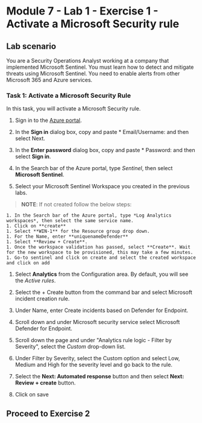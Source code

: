 # Module 7 - Lab 1 - Exercise 1 - Activate a Microsoft Security rule

## Lab scenario

You are a Security Operations Analyst working at a company that implemented Microsoft Sentinel. You must learn how to detect and mitigate threats using Microsoft Sentinel.  You need to enable alerts from other Microsoft 365 and Azure services.  


### Task 1: Activate a Microsoft Security Rule

In this task, you will activate a Microsoft Security rule.

1. Sign in to the [Azure portal](https://portal.azure.com).

1. In the **Sign in** dialog box, copy and paste * Email/Username: <inject key="AzureAdUserEmail"></inject> and then select Next.

1. In the **Enter password** dialog box, copy and paste * Password: <inject key="AzureAdUserPassword"></inject> and then select **Sign in**.

1. In the Search bar of the Azure portal, type *Sentinel*, then select **Microsoft Sentinel**.

1. Select your Microsoft Sentinel Workspace you created in the previous labs.

 > **NOTE**: If not created follow the below steps:

    1. In the Search bar of the Azure portal, type *Log Analytics workspaces*, then select the same service name.
    1. Click on **create**
    1. Select **WIN-1** for the Resource group drop down.
    1. For the Name, enter **uniquenameDefender**
    1. Select **Review + Create**.
    1. Once the workspace validation has passed, select **Create**. Wait for the new workspace to be provisioned, this may take a few minutes.
    1. Go-to sentinel and click on create and select the created workspace and click on add
        
1. Select **Analytics** from the Configuration area. By default, you will see the *Active rules*.

1. Select the + Create button from the command bar and select Microsoft incident creation rule.

1. Under Name, enter Create incidents based on Defender for Endpoint.

1. Scroll down and under Microsoft security service select Microsoft Defender for Endpoint. 

1. Scroll down the page and under "Analytics rule logic - Filter by Severity", select the *Custom* drop-down list.

1. Under Filter by Severity, select the Custom option and select Low, Medium and High for the severity level and go back to the rule.

1. Select the **Next: Automated response** button and then select **Next: Review + create** button.

1. Click on save



## Proceed to Exercise 2
